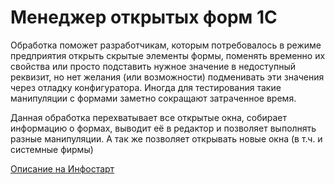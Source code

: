 # Менеджер открытых форм 1С

Обработка поможет разработчикам, которым потребовалось в режиме предприятия открыть скрытые элементы формы, поменять временно их свойства или просто подставить нужное значение в недоступный реквизит, но нет желания (или возможности) подменивать эти значения через отладку конфигуратора. Иногда для тестирования такие манипуляции с формами заметно сокращают затраченное время. 

Данная обработка перехватывает все открытые окна, собирает информацию о формах, выводит её в редактор и позволяет выполнять разные манипуляции. А так же позволяет открывать новые окна (в т.ч. и системные фирмы)

[Описание на Инфостарт](https://infostart.ru/public/610324/?ref=1159)
